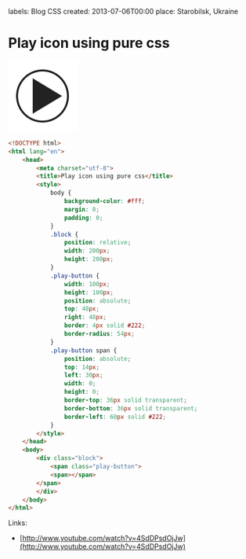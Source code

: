 labels: Blog
        CSS
created: 2013-07-06T00:00
place: Starobilsk, Ukraine

# Play icon using pure css

![Play icon using pure css](play_icon.png)

```html
<!DOCTYPE html>
<html lang="en">
    <head>
        <meta charset="utf-8">
        <title>Play icon using pure css</title>
        <style>
            body {
                background-color: #fff;
                margin: 0;
                padding: 0;
            }
            .block {
                position: relative;
                width: 200px;
                height: 200px;
            }
            .play-button {
                width: 100px;
                height: 100px;
                position: absolute;
                top: 48px;
                right: 48px;
                border: 4px solid #222;
                border-radius: 54px;
            }
            .play-button span {
                position: absolute;
                top: 14px;
                left: 30px;
                width: 0;
                height: 0;
                border-top: 36px solid transparent;
                border-bottom: 36px solid transparent;
                border-left: 60px solid #222;
            }
        </style>
    </head>
    <body>
        <div class="block">
            <span class="play-button">
            <span></span>
        </span>
        </div>
    </body>
</html>
```

Links:

- [http://www.youtube.com/watch?v=4SdDPsdOjJw](http://www.youtube.com/watch?v=4SdDPsdOjJw)
